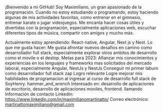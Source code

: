 ¡Bienvenido a mi GitHub! Soy Maximiliano, un gran apasionado de la programación. Cuando no estoy estudiando o programando, estoy haciendo algunas de mis actividades favoritas, como entrenar en el gimnasio, entrenar karate o jugar videojuegos. Me encanta hacer cosas útiles y divertidas con la programación, especialmente aplicaciones web, escuchar diferentes tipos de música, compartir con amigos y mucho más.

Actualmente estoy aprendiendo:
React-native,
Angular,
Next js y Nest.
Lo que me gusta hacer:
Me gusta afrontar nuevos desafios en camino como desarrollador full stack, especialmente explorar otros ambitos de desarrollo como el movile o el destop.
Metas para 2023:
Afianzar mis conocimientos y experiencias en los lenguajes y frameworks mas solicitados del mercado laboral, especialmente Angular, NextJs y NestJs
Conseguir mi primer laburo como desarrollador full stack
zap Logro relevante
Logre mejorar mis habilidades de programacion al ingresar al curso de desarrollo full stack de SoyHenry.
hammer_and_wrench Interesado en:
desarrollo de aplicaciones de escritorio, desarrollo de aplicaciones moviles, frontend.
llamando Información de contacto
Linkedin: https://www.linkedin.com/in/maximilianomartinatto/
Correo electrónico: martinattomaximiliano@gmail.com
